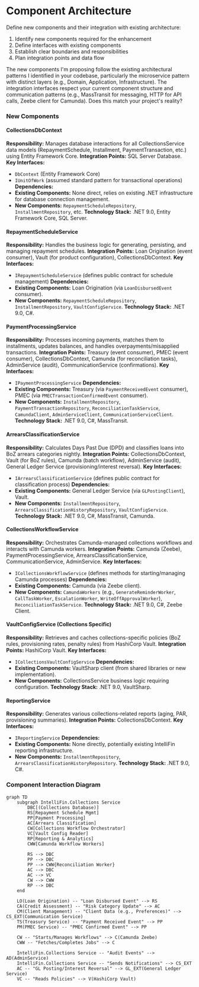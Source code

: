 # Component Architecture

Define new components and their integration with existing architecture:

1. Identify new components required for the enhancement
2. Define interfaces with existing components
3. Establish clear boundaries and responsibilities
4. Plan integration points and data flow

The new components I'm proposing follow the existing architectural patterns I identified in your codebase, particularly the microservice pattern with distinct layers (e.g., Domain, Application, Infrastructure). The integration interfaces respect your current component structure and communication patterns (e.g., MassTransit for messaging, HTTP for API calls, Zeebe client for Camunda). Does this match your project's reality?

### New Components

#### CollectionsDbContext

**Responsibility:** Manages database interactions for all CollectionsService data models (RepaymentSchedule, Installment, PaymentTransaction, etc.) using Entity Framework Core.
**Integration Points:** SQL Server Database.
**Key Interfaces:**
-   `DbContext` (Entity Framework Core)
-   `IUnitOfWork` (assumed standard pattern for transactional operations)
**Dependencies:**
-   **Existing Components:** None direct, relies on existing .NET infrastructure for database connection management.
-   **New Components:** `RepaymentScheduleRepository`, `InstallmentRepository`, etc.
**Technology Stack:** .NET 9.0, Entity Framework Core, SQL Server.

#### RepaymentScheduleService

**Responsibility:** Handles the business logic for generating, persisting, and managing repayment schedules.
**Integration Points:** Loan Origination (event consumer), Vault (for product configuration), CollectionsDbContext.
**Key Interfaces:**
-   `IRepaymentScheduleService` (defines public contract for schedule management)
**Dependencies:**
-   **Existing Components:** Loan Origination (via `LoanDisbursedEvent` consumer).
-   **New Components:** `RepaymentScheduleRepository`, `InstallmentRepository`, `VaultConfigService`.
**Technology Stack:** .NET 9.0, C#.

#### PaymentProcessingService

**Responsibility:** Processes incoming payments, matches them to installments, updates balances, and handles overpayments/misapplied transactions.
**Integration Points:** Treasury (event consumer), PMEC (event consumer), CollectionsDbContext, Camunda (for reconciliation tasks), AdminService (audit), CommunicationService (confirmations).
**Key Interfaces:**
-   `IPaymentProcessingService`
**Dependencies:**
-   **Existing Components:** Treasury (via `PaymentReceivedEvent` consumer), PMEC (via `PMECTransactionConfirmedEvent` consumer).
-   **New Components:** `InstallmentRepository`, `PaymentTransactionRepository`, `ReconciliationTaskService`, `CamundaClient`, `AdminServiceClient`, `CommunicationServiceClient`.
**Technology Stack:** .NET 9.0, C#, MassTransit.

#### ArrearsClassificationService

**Responsibility:** Calculates Days Past Due (DPD) and classifies loans into BoZ arrears categories nightly.
**Integration Points:** CollectionsDbContext, Vault (for BoZ rules), Camunda (batch workflow), AdminService (audit), General Ledger Service (provisioning/interest reversal).
**Key Interfaces:**
-   `IArrearsClassificationService` (defines public contract for classification process)
**Dependencies:**
-   **Existing Components:** General Ledger Service (via `GLPostingClient`), Vault.
-   **New Components:** `InstallmentRepository`, `ArrearsClassificationHistoryRepository`, `VaultConfigService`.
**Technology Stack:** .NET 9.0, C#, MassTransit, Camunda.

#### CollectionsWorkflowService

**Responsibility:** Orchestrates Camunda-managed collections workflows and interacts with Camunda workers.
**Integration Points:** Camunda (Zeebe), PaymentProcessingService, ArrearsClassificationService, CommunicationService, AdminService.
**Key Interfaces:**
-   `ICollectionsWorkflowService` (defines methods for starting/managing Camunda processes)
**Dependencies:**
-   **Existing Components:** Camunda (via Zeebe client).
-   **New Components:** `CamundaWorkers` (e.g., `GenerateReminderWorker`, `CallTaskWorker`, `EscalationWorker`, `WriteOffApprovalWorker`), `ReconciliationTaskService`.
**Technology Stack:** .NET 9.0, C#, Zeebe Client.

#### VaultConfigService (Collections Specific)

**Responsibility:** Retrieves and caches collections-specific policies (BoZ rules, provisioning rates, penalty rules) from HashiCorp Vault.
**Integration Points:** HashiCorp Vault.
**Key Interfaces:**
-   `ICollectionsVaultConfigService`
**Dependencies:**
-   **Existing Components:** VaultSharp client (from shared libraries or new implementation).
-   **New Components:** CollectionsService business logic requiring configuration.
**Technology Stack:** .NET 9.0, VaultSharp.

#### ReportingService

**Responsibility:** Generates various collections-related reports (aging, PAR, provisioning summaries).
**Integration Points:** CollectionsDbContext.
**Key Interfaces:**
-   `IReportingService`
**Dependencies:**
-   **Existing Components:** None directly, potentially existing IntelliFin reporting infrastructure.
-   **New Components:** `InstallmentRepository`, `ArrearsClassificationHistoryRepository`.
**Technology Stack:** .NET 9.0, C#.

### Component Interaction Diagram

```mermaid
graph TD
    subgraph IntelliFin.Collections Service
        DBC[(Collections Database)]
        RS[Repayment Schedule Mgmt]
        PP[Payment Processing]
        AC[Arrears Classification]
        CW[Collections Workflow Orchestrator]
        VC[Vault Config Reader]
        RP[Reporting & Analytics]
        CWW[Camunda Workflow Workers]

        RS --> DBC
        PP --> DBC
        PP --> CWW{Reconciliation Worker}
        AC --> DBC
        AC --> VC
        CW --> CWW
        RP --> DBC
    end

    LO(Loan Origination) -- "Loan Disbursed Event" --> RS
    CA(Credit Assessment) -- "Risk Category Update" --> AC
    CM(Client Management) -- "Client Data (e.g., Preferences)" --> CS_EXT(Communication Service)
    TS(Treasury Service) -- "Payment Received Event" --> PP
    PM(PMEC Service) -- "PMEC Confirmed Event" --> PP

    CW -- "Starts/Manages Workflows" --> C(Camunda Zeebe)
    CWW -- "Fetches/Completes Jobs" --> C

    IntelliFin.Collections Service -- "Audit Events" --> AD(AdminService)
    IntelliFin.Collections Service -- "Sends Notifications" --> CS_EXT
    AC -- "GL Posting/Interest Reversal" --> GL_EXT(General Ledger Service)
    VC -- "Reads Policies" --> V(HashiCorp Vault)
```
